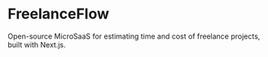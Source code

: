 # FreelanceFlow
Open-source MicroSaaS for estimating time and cost of freelance projects, built with Next.js.
